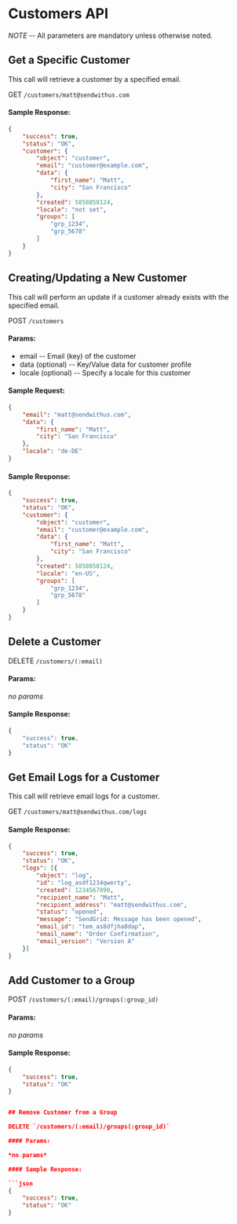 # Customers API

*NOTE* -- All parameters are mandatory unless otherwise noted.

## Get a Specific Customer

This call will retrieve a customer by a specified email.

GET `/customers/matt@sendwithus.com`

#### Sample Response:

```json
{
	"success": true,
    "status": "OK",
    "customer": {
		"object": "customer",
        "email": "customer@example.com",
        "data": {
            "first_name": "Matt",
            "city": "San Francisco"
        },
        "created": 5858858124,
        "locale": "not set",
        "groups": [
            "grp_1234",
            "grp_5678"
        ]
    }
}
```

## Creating/Updating a New Customer

This call will perform an update if a customer already exists with the specified email.

POST `/customers`

#### Params:

- email       -- Email (key) of the customer
- data (optional)       -- Key/Value data for customer profile
- locale (optional)     -- Specify a locale for this customer

#### Sample Request:

```json
{
	"email": "matt@sendwithus.com",
	"data": {
		"first_name": "Matt",
		"city": "San Francisco"
	},
	"locale": "de-DE"
}
```

#### Sample Response:

```json
{
	"success": true,
    "status": "OK",
    "customer": {
		"object": "customer",
        "email": "customer@example.com",
        "data": {
            "first_name": "Matt",
            "city": "San Francisco"
        },
        "created": 5858858124,
        "locale": "en-US",
        "groups": [
            "grp_1234",
            "grp_5678"
        ]
    }
}
```


## Delete a Customer

DELETE `/customers/(:email)`

#### Params:

*no params*

#### Sample Response:

```javascript
{
	"success": true,
    "status": "OK"
}
```


## Get Email Logs for a Customer

This call will retrieve email logs for a customer.

GET `/customers/matt@sendwithus.com/logs`

#### Sample Response:

```json
{
	"success": true,
    "status": "OK",
    "logs": [{
        "object": "log",
        "id": "log_asdf1234qwerty",
        "created": 1234567890,
        "recipient_name": "Matt",
        "recipient_address": "matt@sendwithus.com",
        "status": "opened",
        "message": "SendGrid: Message has been opened",
        "email_id": "tem_as8dfjha8dap",
        "email_name": "Order Confirmation",
        "email_version": "Version A"
    }]
}
```


## Add Customer to a Group

POST `/customers/(:email)/groups(:group_id)`

#### Params:

*no params*

#### Sample Response:

```json
{
    "success": true,
    "status": "OK"
}


## Remove Customer from a Group

DELETE `/customers/(:email)/groups(:group_id)`

#### Params:

*no params*

#### Sample Response:

```json
{
    "success": true,
    "status": "OK"
}
